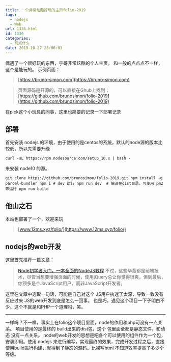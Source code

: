 ```yaml
---
title: 一个非常炫酷好玩的主页folio-2019
tags:
  - nodejs
  - Web
url: 1336.html
id: 1336
categories:
  - 玩点什么
date: 2019-10-27 23:06:03
---
```


偶遇了一个很好玩的东西，宇哥非常炫酷的个人主页。 和一般的点点点不一样，这个是能玩的。 示例页面：

> [https://bruno-simon.com](https://bruno-simon.com)

> 页面源码是开源的，可以直接在Ghub上找到； [https://github.com/brunosimon/folio-2019](https://github.com/brunosimon/folio-2019)

在pick这个小玩具的同事，这里也简要的记录一下部署记录

部署
--

首先安装 nodejs 的环境，由于使用的是centos的系统，默认的node源的版本比较低，所以先需要升级

    curl -sL https://rpm.nodesource.com/setup_10.x | bash -

来安装 node10 的源。

    git clone https://github.com/brunosimon/folio-2019.git npm install -g parcel-bundler npm i # dev 运行 npm run dev  # 编译在dist目录，可使用 pm2 等运行 npm run build

他山之石
----

本站也部署了一个，欢迎来玩

> [www.12ms.xyz/folio/](https://www.12ms.xyz/folio/)

nodejs的web开发
------------

这里首先推荐一篇文章：

> [Node](http://ourjs.com/detail/529ca5950cb6498814000005)[初学者入门，一本全面的](http://ourjs.com/detail/529ca5950cb6498814000005)[NodeJS](http://ourjs.com/detail/529ca5950cb6498814000005)[教程](http://ourjs.com/detail/529ca5950cb6498814000005) 不过，这些毕竟都是前端技术，尽管当想要增强页面的时候，使用jQuery总让你觉得很爽，但到最后，你顶多是个JavaScript用户，而非JavaScript开发者。

这里在文章中选取一句话，可能是自己对这个 JS用户执迷了太深，导致一致没有反应过来 JS的web开发到底是怎么一回事。 也是巧，遇见这个项目一下子明白不少。这个不就是和PHP一个道理吗，笑。

* * *

一样吗？不一样，事实上在folio这个项目里面，node的作用和php可没有一点关系。 项目使用的是最终的 build出来的dist包，这个 包里面全都是静态文件，和动态 没有一点关系。 node的web开发的思想是吧各个可以使用的组件作为一个包，安装即用。使用 nodejs 来进行编写，实现最终的效果，完成开发过程之后，直接使用build进行构建，就得到了静态的源码。比裸写html 不知道效率提高了多少个等级。